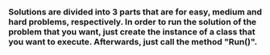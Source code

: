 <h3 align = "left">   Solutions are divided into 3 parts that are for easy, medium and hard problems, respectively. 
In order to run the solution of the problem that you want, just create the instance of a class that you want to execute.
Afterwards, just call the method "Run()". </h3>